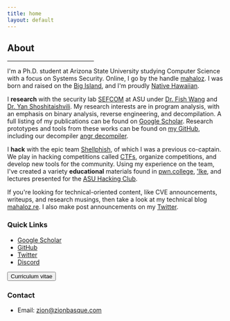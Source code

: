 ```yaml
---
title: home
layout: default
---
```


## About
<hr style="width:200px" class="w3-opacity">

I'm a Ph.D. student at Arizona State University studying Computer Science with a focus on Systems Security. 
Online, I go by the handle [mahaloz](https://github.com/mahaloz). 
I was born and raised on the [Big Island](https://en.wikipedia.org/wiki/Hawaii_(island)), and I'm proudly [Native Hawaiian](https://www.nps.gov/locations/hawaii/heritage.htm).

I **research** with the security lab [SEFCOM](http://sefcom.asu.edu/) at ASU under [Dr. Fish Wang](https://ruoyuwang.me) and [Dr. Yan Shoshitaishvili](https://www.yancomm.net/).
My research interests are in program analysis, with an emphasis on binary analysis, reverse engineering, and decompilation. 
A full listing of my publications can be found on [Google Scholar](https://scholar.google.com/citations?user=RKZkfRQAAAAJ&hl=en).
Research prototypes and tools from these works can be found on [my GitHub](https://github.com/mahaloz), including our decompiler [angr decompiler](https://github.com/angr/angr-management).

I **hack** with the epic team [Shellphish](http://shellphish.net/), of which I was a previous co-captain. 
We play in hacking competitions called [CTFs](https://ctftime.org/ctf-wtf/), organize competitions, and develop new tools for the community. 
Using my experience on the team, I've created a variety **educational** materials found in [pwn.college](https://pwn.college), ['Ike](https://ike.mahaloz.re), and lectures presented for the [ASU Hacking Club](https://asuhacking.club). 

If you're looking for technical-oriented content, like CVE announcements, writeups, and research musings, then take a look at my technical blog [mahaloz.re](https://mahaloz.re).
I also make post announcements on my [Twitter](https://twitter.com/mahal0z).

### Quick Links
- [Google Scholar](https://scholar.google.com/citations?user=RKZkfRQAAAAJ&hl=en)
- [GitHub](https://github.com/mahaloz)
- [Twitter](https://twitter.com/mahal0z)
- [Discord](https://discordapp.com/users/593280144962224138)

<button class="w3-button w3-light-grey w3-padding-large w3-section" onclick="location.href='/files/CV_Academic.pdf'" type="button">
    <i class="fa fa-download"></i> 
    Curriculum vitae
</button>

### Contact 
- Email: [zion\@zionbasque.com](mailto:zion@zionbasque.com)

<br>

